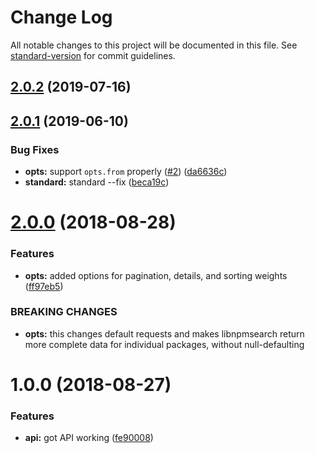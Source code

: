# Change Log

All notable changes to this project will be documented in this file.
See [standard-version](https://github.com/conventional-changelog/standard-version) for commit guidelines.

<a name="2.0.2"></a>

## [2.0.2](https://github.com/npm/libnpmsearch/compare/v2.0.1...v2.0.2) (2019-07-16)

<a name="2.0.1"></a>

## [2.0.1](https://github.com/npm/libnpmsearch/compare/v2.0.0...v2.0.1) (2019-06-10)

### Bug Fixes

* **opts:** support `opts.from`
  properly ([#2](https://github.com/npm/libnpmsearch/issues/2)) ([da6636c](https://github.com/npm/libnpmsearch/commit/da6636c))
* **standard:** standard --fix ([beca19c](https://github.com/npm/libnpmsearch/commit/beca19c))

<a name="2.0.0"></a>

# [2.0.0](https://github.com/npm/libnpmsearch/compare/v1.0.0...v2.0.0) (2018-08-28)

### Features

* **opts:** added options for pagination, details, and sorting
  weights ([ff97eb5](https://github.com/npm/libnpmsearch/commit/ff97eb5))

### BREAKING CHANGES

* **opts:** this changes default requests and makes libnpmsearch return more complete data for individual packages,
  without null-defaulting

<a name="1.0.0"></a>

# 1.0.0 (2018-08-27)

### Features

* **api:** got API working ([fe90008](https://github.com/npm/libnpmsearch/commit/fe90008))
